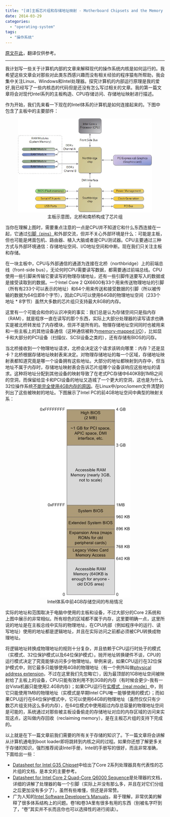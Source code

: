 ```yaml
---
title: "[译]主板芯片组和存储地址映射 - Motherboard Chipsets and the Memory Map"
date: 2014-03-29
categories: 
  - "operating-system"
tags: 
  - "操作系统"
---
```


[原文在此](http://duartes.org/gustavo/blog/post/motherboard-chipsets-memory-map/ "Motherboard Chipsets and the Memory Map")，翻译仅供参考。

* * *

我计划写一些关于计算机内部的文章来解释现代的操作系统内核是如何运行的。我希望这些文章会对那些对此类东西感兴趣而没有相关经验的程序猿有所帮助，我会集中关注Linux、Windows和Intel处理器。探究计算机的内部运行原理是我的爱好,我已经写了一些内核态的代码但是还没有怎么写过相关的文章。我的第一篇文章将会对现代Intel系列的主板构造、CPU存储访问、存储地址映射进行描述。

作为开始，我们先来看一下现在的Intel体系的计算机是如何连接起来的。下图中包含了主板中的主要部件：

<figure style="text-align: center;">
  <img src="/assets/images/6D264DDD-CB93-47A6-995E-B18F84AA12FC.jpg" alt="主板示意图，北桥和南桥构成了芯片组" />
  <figcaption>主板示意图，北桥和南桥构成了芯片组</figcaption>
</figure>

当你在理解上图时，需要重点注意的一点是CPU并不知道它和什么东西连接在一起，它通过[引脚（pins）](http://en.wikipedia.org/wiki/Image:Intel_80486DX2_bottom.jpg "pins")和外部交流，但并不关心外部环境是什么：可能是主板，但也可能是烤面包机、路由器、植入大脑或者是CPU测试器。CPU主要通过三种方式与外部环境通信：存储地址空间、I/O地址空间和中断。现在我们只关注主板和存储。

<!--more-->

在一块主板中，CPU与外部通信的通道为连接在北桥（northbridge）上的前端总线（front-side bus），无论何时CPU需要读写数据，都需要通过前端总线。CPU使用一些引脚来传输它要读写的物理存储地址，还有一些引脚传送要写入的数据或是接受读取到的数据。一个Intel Core 2 QX6600有33个用来传送物理地址的引脚（所有有233个可以表示的地址）和64个用来传送和接受数据的引脚（所以被传输的数据为64位即8个字节），因此CPU可以使用64GB的物理地址空间（233个地址 \* 8字节）虽然大多数的芯片组只支持最大8GB的内存。

这里有一个可能会和你的认识冲突的事实：我们总是认为存储空间只是指内存（RAM），就是程序一直在读写的那个东西，实际上大部分处理器的读写请求也确实是被北桥转发给了内存模块，但并不是所有的。物理存储地址空间同时也被用来和一些主板上的其他设备通信（这种通信被称为[memory-mapped I/O](http://en.wikipedia.org/wiki/Memory-mapped_IO "memory-mapped I/O")），比如显卡和大部分的PCI设备（扫描仪、SCSI设备之类的），还有存储有BIOS的闪存。

当北桥接收到一个物理地址请求，北桥会决定这个请求该转向哪里：内存？还是显卡？北桥根据存储地址映射表来决定。对物理存储地址的每一个区域，存储地址映射表都知道究竟是哪一个设备拥有这些地址。大部分的地址都映射到内存中，但当地址不属于内存时，存储地址映射表会告诉芯片组哪个设备该响应这些地址的请求。这种将地址分配到其他设备的映射导致了在老式PC存储中640KB到1MB之间的空洞，而保留给显卡和PCI设备的地址又造城了一个更大的空洞，这也是为什么32位操作系统[不能完全使用4GB内存的原因](http://support.microsoft.com/kb/929605)。在Linux中/proc/iomem文件清楚的列出了这些被映射的地址。下图展示了Intel PC的前4GB地址空间中典型的映射关系：

<figure style="text-align: center;">
  <img src="/assets/images/1BD64BA1-2A96-4289-B293-9587881FE0AF.jpg" alt="Intel体系中前4GB存储空间的布局情况" />
  <figcaption>Intel体系中前4GB存储空间的布局情况</figcaption>
</figure>

实际的地址和范围取决于电脑中使用的主板和设备，不过大部分的Core 2系统和上图中展示的非常相似。所有棕色的区域都不属于内存，这里要明确一点，这里所说的地址是在主板总线中实际的物理地址，在CPU内部（例如程序中的运行、读写地址）使用的地址都是逻辑地址，并且在实际访问之前都必须被CPU转换成物理地址。

将逻辑地址转换成物理地址的规则十分复杂，并且依赖于CPU运行时处于的模式（实模式、32位保护模式以及64位保护模式）。抛开地址转换硬件不谈，CPU的运行模式决定了究竟能够访问多少物理地址。举例来说，如果CPU运行在32位保护模式中，则它最多只能够使用4GB的物理地址（有一个例外叫做[physical address extension](http://en.wikipedia.org/wiki/Physical_address_extension "PAE")，不过在这里我们先忽略它），因为最顶部的1GB地址空间被映射给了主板上的设备，CPU只能有效利用不到3GB的内存（有时候会更少-我有一台Vista机器只能使用2.4GB内存）；如果CPU运行在[实模式（real mode）](http://en.wikipedia.org/wiki/Real_mode "real mode")中，则它只能使用1MB的物理地址（实模式是早期Intel CPU唯一能够使用的模式）；而如果CPU运行在64位保护模式中，它可以使用64GB的物理地址（虽然仅仅只有少数芯片组支持这么多的内存），在64位模式中使用超过内存总容量的物理地址空间是可能的，系统通过对那些被主板设备偷走的存储地址对应的内存区域的访问来实现这点，这叫做内存回收（reclaiming memory），是在主板芯片组的支持下完成的。

以上就是在下一篇文章前我们需要的所有关于存储的知识了。下一篇文章将会讲解从计算机通电到boot loader即将跳转到内核之间的过程。如果你还想了解更多关于存储的知识，强烈推荐阅读Intel手册，Intel的手册写的很好，而且非常准确，下面给出一些：

- [Datasheet for Intel G35 Chipset](http://download.intel.com/design/chipsets/datashts/31760701.pdf)中给出了Core 2系列处理器具有代表性的芯片组的文档，是本文的主要参考。
- [Datasheet for Intel Core 2 Quad-Core Q6000 Sequence](http://download.intel.com/design/processor/datashts/31559205.pdf)是处理器的文档，详细的讲解了处理器的每一个引脚（实际上并没有那么多，并且在对它们分组之后更加没有多少了），虽然有些难懂，但还是非常赞。
- 广为人知的[Intel Software Developer’s Manuals](http://www.intel.com/products/processor/manuals/index.htm)，易于理解，非常优美的解释了很多体系结构上的问题。卷1和卷3A里有很多有用的东西（别被名字吓到了，“卷”其实并不长而且你也可以选择性的进行阅读）。
